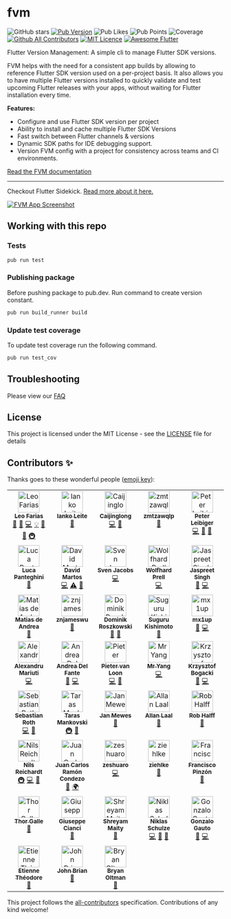 # fvm

![GitHub stars](https://img.shields.io/github/stars/leoafarias/fvm?style=social)
[![Pub Version](https://img.shields.io/pub/v/fvm?label=version&style=flat-square)](https://pub.dev/packages/fvm/changelog)
![Pub Likes](https://img.shields.io/pub/likes/fvm?label=Pub%20Likes&style=flat-squar)
![Pub Points](https://img.shields.io/pub/points/fvm?label=Pub%20Points&style=flat-squar)  ![Coverage](https://raw.githubusercontent.com/leoafarias/fvm/master/coverage_badge.svg?sanitize=true)
[![Github All Contributors](https://img.shields.io/github/all-contributors/leoafarias/fvm?style=flat-square)](https://github.com/leoafarias/fvm/graphs/contributors) [![MIT Licence](https://img.shields.io/github/license/leoafarias/fvm?style=flat-square&longCache=true)](https://opensource.org/licenses/mit-license.php) [![Awesome Flutter](https://img.shields.io/badge/awesome-flutter-purple?longCache=true&style=flat-square)](https://github.com/Solido/awesome-flutter)

Flutter Version Management: A simple cli to manage Flutter SDK versions.

FVM helps with the need for a consistent app builds by allowing to reference Flutter SDK version used on a per-project basis. It also allows you to have multiple Flutter versions installed to quickly validate and test upcoming Flutter releases with your apps, without waiting for Flutter installation every time.

**Features:**

- Configure and use Flutter SDK version per project
- Ability to install and cache multiple Flutter SDK Versions
- Fast switch between Flutter channels & versions
- Dynamic SDK paths for IDE debugging support.
- Version FVM config with a project for consistency across teams and CI environments.

[Read the FVM documentation](https://fvm.app)

---

Checkout Flutter Sidekick. [Read more about it here.](https://github.com/leoafarias/sidekick)

[![FVM App Screenshot](https://raw.githubusercontent.com/leoafarias/sidekick/main/assets/promo-gh/screenshot.png)](https://github.com/leoafarias/sidekick)

## Working with this repo

### Tests

```bash
pub run test
```

### Publishing package

Before pushing package to pub.dev. Run command to create version constant.

```bash
pub run build_runner build
```

### Update test coverage

To update test coverage run the following command.

```bash
pub run test_cov
```

## Troubleshooting

Please view our [FAQ](https://fvm.app/docs/guides/faq)

## License

This project is licensed under the MIT License - see the [LICENSE](LICENSE) file for details

## Contributors ✨

Thanks goes to these wonderful people ([emoji key](https://allcontributors.org/docs/en/emoji-key)):

<!-- ALL-CONTRIBUTORS-LIST:START - Do not remove or modify this section -->
<!-- prettier-ignore-start -->
<!-- markdownlint-disable -->
<table>
  <tbody>
    <tr>
      <td align="center" valign="top" width="20%"><a href="https://github.com/leoafarias"><img src="https://avatars1.githubusercontent.com/u/435833?v=4?s=50" width="50px;" alt="Leo Farias"/><br /><sub><b>Leo Farias</b></sub></a><br /><a href="https://github.com/fluttertools/fvm/commits?author=leoafarias" title="Documentation">📖</a> <a href="#ideas-leoafarias" title="Ideas, Planning, & Feedback">🤔</a> <a href="https://github.com/fluttertools/fvm/commits?author=leoafarias" title="Code">💻</a> <a href="#example-leoafarias" title="Examples">💡</a> <a href="https://github.com/fluttertools/fvm/pulls?q=is%3Apr+reviewed-by%3Aleoafarias" title="Reviewed Pull Requests">👀</a> <a href="#maintenance-leoafarias" title="Maintenance">🚧</a> <a href="#infra-leoafarias" title="Infrastructure (Hosting, Build-Tools, etc)">🚇</a></td>
      <td align="center" valign="top" width="20%"><a href="https://github.com/ianko"><img src="https://avatars3.githubusercontent.com/u/723360?v=4?s=50" width="50px;" alt="Ianko Leite"/><br /><sub><b>Ianko Leite</b></sub></a><br /><a href="#ideas-ianko" title="Ideas, Planning, & Feedback">🤔</a></td>
      <td align="center" valign="top" width="20%"><a href="https://www.kikt.top"><img src="https://avatars0.githubusercontent.com/u/14145407?v=4?s=50" width="50px;" alt="Caijinglong"/><br /><sub><b>Caijinglong</b></sub></a><br /><a href="https://github.com/fluttertools/fvm/commits?author=CaiJingLong" title="Code">💻</a> <a href="#ideas-CaiJingLong" title="Ideas, Planning, & Feedback">🤔</a></td>
      <td align="center" valign="top" width="20%"><a href="https://juejin.im/user/5bdc1a32518825170b101080"><img src="https://avatars1.githubusercontent.com/u/16477333?v=4?s=50" width="50px;" alt="zmtzawqlp"/><br /><sub><b>zmtzawqlp</b></sub></a><br /><a href="https://github.com/fluttertools/fvm/issues?q=author%3Azmtzawqlp" title="Bug reports">🐛</a></td>
      <td align="center" valign="top" width="20%"><a href="https://github.com/kuhnroyal"><img src="https://avatars3.githubusercontent.com/u/1260818?v=4?s=50" width="50px;" alt="Peter Leibiger"/><br /><sub><b>Peter Leibiger</b></sub></a><br /><a href="https://github.com/fluttertools/fvm/commits?author=kuhnroyal" title="Code">💻</a> <a href="#maintenance-kuhnroyal" title="Maintenance">🚧</a> <a href="#question-kuhnroyal" title="Answering Questions">💬</a></td>
    </tr>
    <tr>
      <td align="center" valign="top" width="20%"><a href="https://github.com/panthe"><img src="https://avatars0.githubusercontent.com/u/250296?v=4?s=50" width="50px;" alt="Luca Panteghini"/><br /><sub><b>Luca Panteghini</b></sub></a><br /><a href="https://github.com/fluttertools/fvm/commits?author=panthe" title="Documentation">📖</a></td>
      <td align="center" valign="top" width="20%"><a href="https://github.com/davidmartos96"><img src="https://avatars1.githubusercontent.com/u/22084723?v=4?s=50" width="50px;" alt="David Martos"/><br /><sub><b>David Martos</b></sub></a><br /><a href="https://github.com/fluttertools/fvm/commits?author=davidmartos96" title="Code">💻</a> <a href="https://github.com/fluttertools/fvm/commits?author=davidmartos96" title="Tests">⚠️</a> <a href="https://github.com/fluttertools/fvm/commits?author=davidmartos96" title="Documentation">📖</a></td>
      <td align="center" valign="top" width="20%"><a href="https://github.com/svenjacobs"><img src="https://avatars1.githubusercontent.com/u/255313?v=4?s=50" width="50px;" alt="Sven Jacobs"/><br /><sub><b>Sven Jacobs</b></sub></a><br /><a href="https://github.com/fluttertools/fvm/commits?author=svenjacobs" title="Code">💻</a></td>
      <td align="center" valign="top" width="20%"><a href="https://github.com/Cir0X"><img src="https://avatars0.githubusercontent.com/u/4539597?v=4?s=50" width="50px;" alt="Wolfhard Prell"/><br /><sub><b>Wolfhard Prell</b></sub></a><br /><a href="https://github.com/fluttertools/fvm/commits?author=Cir0X" title="Code">💻</a></td>
      <td align="center" valign="top" width="20%"><a href="https://github.com/jascodes"><img src="https://avatars2.githubusercontent.com/u/1231593?v=4?s=50" width="50px;" alt="Jaspreet Singh"/><br /><sub><b>Jaspreet Singh</b></sub></a><br /><a href="#ideas-jascodes" title="Ideas, Planning, & Feedback">🤔</a> <a href="https://github.com/fluttertools/fvm/commits?author=jascodes" title="Code">💻</a></td>
    </tr>
    <tr>
      <td align="center" valign="top" width="20%"><a href="https://deandreamatias.com/"><img src="https://avatars2.githubusercontent.com/u/21011641?v=4?s=50" width="50px;" alt="Matias de Andrea"/><br /><sub><b>Matias de Andrea</b></sub></a><br /><a href="https://github.com/fluttertools/fvm/commits?author=deandreamatias" title="Documentation">📖</a></td>
      <td align="center" valign="top" width="20%"><a href="https://github.com/znjameswu"><img src="https://avatars2.githubusercontent.com/u/61373469?v=4?s=50" width="50px;" alt="znjameswu"/><br /><sub><b>znjameswu</b></sub></a><br /><a href="https://github.com/fluttertools/fvm/issues?q=author%3Aznjameswu" title="Bug reports">🐛</a></td>
      <td align="center" valign="top" width="20%"><a href="https://github.com/orestesgaolin"><img src="https://avatars3.githubusercontent.com/u/16854239?v=4?s=50" width="50px;" alt="Dominik Roszkowski"/><br /><sub><b>Dominik Roszkowski</b></sub></a><br /><a href="https://github.com/fluttertools/fvm/commits?author=orestesgaolin" title="Documentation">📖</a> <a href="#talk-orestesgaolin" title="Talks">📢</a></td>
      <td align="center" valign="top" width="20%"><a href="https://me.sgr-ksmt.org/"><img src="https://avatars0.githubusercontent.com/u/9350581?v=4?s=50" width="50px;" alt="Suguru Kishimoto"/><br /><sub><b>Suguru Kishimoto</b></sub></a><br /><a href="https://github.com/fluttertools/fvm/issues?q=author%3Asgr-ksmt" title="Bug reports">🐛</a></td>
      <td align="center" valign="top" width="20%"><a href="https://github.com/mx1up"><img src="https://avatars2.githubusercontent.com/u/178714?v=4?s=50" width="50px;" alt="mx1up"/><br /><sub><b>mx1up</b></sub></a><br /><a href="https://github.com/fluttertools/fvm/issues?q=author%3Amx1up" title="Bug reports">🐛</a> <a href="https://github.com/fluttertools/fvm/commits?author=mx1up" title="Code">💻</a></td>
    </tr>
    <tr>
      <td align="center" valign="top" width="20%"><a href="https://github.com/nank1ro"><img src="https://avatars.githubusercontent.com/u/60045235?v=4?s=50" width="50px;" alt="Alexandru Mariuti"/><br /><sub><b>Alexandru Mariuti</b></sub></a><br /><a href="https://github.com/fluttertools/fvm/commits?author=nank1ro" title="Code">💻</a></td>
      <td align="center" valign="top" width="20%"><a href="https://github.com/andreadelfante"><img src="https://avatars.githubusercontent.com/u/7781176?v=4?s=50" width="50px;" alt="Andrea Del Fante"/><br /><sub><b>Andrea Del Fante</b></sub></a><br /><a href="#ideas-andreadelfante" title="Ideas, Planning, & Feedback">🤔</a> <a href="https://github.com/fluttertools/fvm/commits?author=andreadelfante" title="Code">💻</a></td>
      <td align="center" valign="top" width="20%"><a href="https://github.com/Kavantix"><img src="https://avatars.githubusercontent.com/u/6243755?v=4?s=50" width="50px;" alt="Pieter van Loon"/><br /><sub><b>Pieter van Loon</b></sub></a><br /><a href="https://github.com/fluttertools/fvm/commits?author=Kavantix" title="Code">💻</a> <a href="#ideas-Kavantix" title="Ideas, Planning, & Feedback">🤔</a></td>
      <td align="center" valign="top" width="20%"><a href="https://github.com/YangLang116"><img src="https://avatars.githubusercontent.com/u/15442222?v=4?s=50" width="50px;" alt="Mr Yang"/><br /><sub><b>Mr Yang</b></sub></a><br /><a href="https://github.com/fluttertools/fvm/commits?author=YangLang116" title="Code">💻</a></td>
      <td align="center" valign="top" width="20%"><a href="https://github.com/Saancreed"><img src="https://avatars.githubusercontent.com/u/26201033?v=4?s=50" width="50px;" alt="Krzysztof Bogacki"/><br /><sub><b>Krzysztof Bogacki</b></sub></a><br /><a href="https://github.com/fluttertools/fvm/issues?q=author%3ASaancreed" title="Bug reports">🐛</a> <a href="https://github.com/fluttertools/fvm/commits?author=Saancreed" title="Code">💻</a></td>
    </tr>
    <tr>
      <td align="center" valign="top" width="20%"><a href="https://github.com/ened"><img src="https://avatars.githubusercontent.com/u/269860?v=4?s=50" width="50px;" alt="Sebastian Roth"/><br /><sub><b>Sebastian Roth</b></sub></a><br /><a href="https://github.com/fluttertools/fvm/commits?author=ened" title="Code">💻</a> <a href="#ideas-ened" title="Ideas, Planning, & Feedback">🤔</a></td>
      <td align="center" valign="top" width="20%"><a href="https://github.com/taras"><img src="https://avatars.githubusercontent.com/u/74687?v=4?s=50" width="50px;" alt="Taras Mankovski"/><br /><sub><b>Taras Mankovski</b></sub></a><br /><a href="#infra-taras" title="Infrastructure (Hosting, Build-Tools, etc)">🚇</a> <a href="#ideas-taras" title="Ideas, Planning, & Feedback">🤔</a></td>
      <td align="center" valign="top" width="20%"><a href="https://github.com/jmewes"><img src="https://avatars.githubusercontent.com/u/5235584?v=4?s=50" width="50px;" alt="Jan Mewes"/><br /><sub><b>Jan Mewes</b></sub></a><br /><a href="https://github.com/fluttertools/fvm/commits?author=jmewes" title="Documentation">📖</a></td>
      <td align="center" valign="top" width="20%"><a href="https://permanent.ee"><img src="https://avatars.githubusercontent.com/u/740826?v=4?s=50" width="50px;" alt="Allan Laal"/><br /><sub><b>Allan Laal</b></sub></a><br /><a href="https://github.com/fluttertools/fvm/commits?author=allanlaal" title="Documentation">📖</a></td>
      <td align="center" valign="top" width="20%"><a href="https://github.com/rhalff"><img src="https://avatars.githubusercontent.com/u/274358?v=4?s=50" width="50px;" alt="Rob Halff"/><br /><sub><b>Rob Halff</b></sub></a><br /><a href="https://github.com/fluttertools/fvm/commits?author=rhalff" title="Documentation">📖</a></td>
    </tr>
    <tr>
      <td align="center" valign="top" width="20%"><a href="https://sharezone.net"><img src="https://avatars.githubusercontent.com/u/24459435?v=4?s=50" width="50px;" alt="Nils Reichardt"/><br /><sub><b>Nils Reichardt</b></sub></a><br /><a href="#infra-nilsreichardt" title="Infrastructure (Hosting, Build-Tools, etc)">🚇</a> <a href="https://github.com/fluttertools/fvm/commits?author=nilsreichardt" title="Code">💻</a> <a href="https://github.com/fluttertools/fvm/commits?author=nilsreichardt" title="Documentation">📖</a></td>
      <td align="center" valign="top" width="20%"><a href="https://rcjuancarlosuwu.medium.com"><img src="https://avatars.githubusercontent.com/u/67658540?v=4?s=50" width="50px;" alt="Juan Carlos Ramón Condezo"/><br /><sub><b>Juan Carlos Ramón Condezo</b></sub></a><br /><a href="https://github.com/fluttertools/fvm/commits?author=rcjuancarlosuwu" title="Documentation">📖</a> <a href="#translation-rcjuancarlosuwu" title="Translation">🌍</a></td>
      <td align="center" valign="top" width="20%"><a href="https://github.com/zeshuaro"><img src="https://avatars.githubusercontent.com/u/12210067?v=4?s=50" width="50px;" alt="zeshuaro"/><br /><sub><b>zeshuaro</b></sub></a><br /><a href="https://github.com/fluttertools/fvm/commits?author=zeshuaro" title="Code">💻</a></td>
      <td align="center" valign="top" width="20%"><a href="https://github.com/ziehlke"><img src="https://avatars.githubusercontent.com/u/10786117?v=4?s=50" width="50px;" alt="ziehlke"/><br /><sub><b>ziehlke</b></sub></a><br /><a href="https://github.com/fluttertools/fvm/commits?author=ziehlke" title="Documentation">📖</a></td>
      <td align="center" valign="top" width="20%"><a href="https://github.com/fpinzn"><img src="https://avatars.githubusercontent.com/u/345207?v=4?s=50" width="50px;" alt="Francisco Pinzón"/><br /><sub><b>Francisco Pinzón</b></sub></a><br /><a href="https://github.com/fluttertools/fvm/commits?author=fpinzn" title="Documentation">📖</a></td>
    </tr>
    <tr>
      <td align="center" valign="top" width="20%"><a href="http://thorgalle.me"><img src="https://avatars.githubusercontent.com/u/11543641?v=4?s=50" width="50px;" alt="Thor Galle"/><br /><sub><b>Thor Galle</b></sub></a><br /><a href="https://github.com/fluttertools/fvm/commits?author=th0rgall" title="Documentation">📖</a></td>
      <td align="center" valign="top" width="20%"><a href="https://www.linkedin.com/in/giuseppe-cianci/"><img src="https://avatars.githubusercontent.com/u/39117631?v=4?s=50" width="50px;" alt="Giuseppe Cianci"/><br /><sub><b>Giuseppe Cianci</b></sub></a><br /><a href="https://github.com/fluttertools/fvm/commits?author=Giuspepe" title="Documentation">📖</a></td>
      <td align="center" valign="top" width="20%"><a href="https://shreyam.ml"><img src="https://avatars.githubusercontent.com/u/38105595?v=4?s=50" width="50px;" alt="Shreyam Maity"/><br /><sub><b>Shreyam Maity</b></sub></a><br /><a href="https://github.com/fluttertools/fvm/commits?author=ShreyamMaity" title="Documentation">📖</a></td>
      <td align="center" valign="top" width="20%"><a href="https://jns.io/"><img src="https://avatars.githubusercontent.com/u/720469?v=4?s=50" width="50px;" alt="Niklas Schulze"/><br /><sub><b>Niklas Schulze</b></sub></a><br /><a href="https://github.com/fluttertools/fvm/commits?author=jnschulze" title="Code">💻</a> <a href="#ideas-jnschulze" title="Ideas, Planning, & Feedback">🤔</a> <a href="https://github.com/fluttertools/fvm/issues?q=author%3Ajnschulze" title="Bug reports">🐛</a></td>
      <td align="center" valign="top" width="20%"><a href="https://github.com/gonzalogauto"><img src="https://avatars.githubusercontent.com/u/44684314?v=4?s=50" width="50px;" alt="Gonzalo Gauto"/><br /><sub><b>Gonzalo Gauto</b></sub></a><br /><a href="#ideas-gonzalogauto" title="Ideas, Planning, & Feedback">🤔</a> <a href="https://github.com/fluttertools/fvm/commits?author=gonzalogauto" title="Code">💻</a></td>
    </tr>
    <tr>
      <td align="center" valign="top" width="20%"><a href="https://www.etiennetheodore.com/"><img src="https://avatars.githubusercontent.com/u/8250175?v=4?s=50" width="50px;" alt="Etienne Théodore"/><br /><sub><b>Etienne Théodore</b></sub></a><br /><a href="https://github.com/fluttertools/fvm/commits?author=Kiruel" title="Documentation">📖</a></td>
      <td align="center" valign="top" width="20%"><a href="https://github.com/BrianRigii"><img src="https://avatars.githubusercontent.com/u/51914354?v=4?s=50" width="50px;" alt="John Brian"/><br /><sub><b>John Brian</b></sub></a><br /><a href="https://github.com/fluttertools/fvm/commits?author=BrianRigii" title="Documentation">📖</a></td>
      <td align="center" valign="top" width="20%"><a href="https://github.com/bryanoltman"><img src="https://avatars.githubusercontent.com/u/581764?v=4?s=50" width="50px;" alt="Bryan Oltman"/><br /><sub><b>Bryan Oltman</b></sub></a><br /><a href="https://github.com/fluttertools/fvm/commits?author=bryanoltman" title="Documentation">📖</a></td>
    </tr>
  </tbody>
</table>

<!-- markdownlint-restore -->
<!-- prettier-ignore-end -->

<!-- ALL-CONTRIBUTORS-LIST:END -->

This project follows the [all-contributors](https://github.com/all-contributors/all-contributors) specification. Contributions of any kind welcome!
